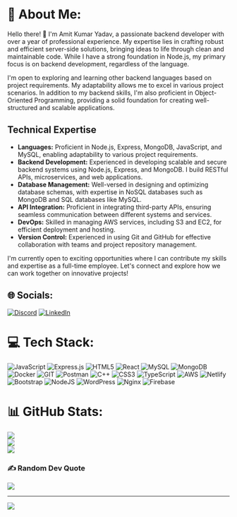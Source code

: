 # 💫 About Me:
Hello there! 👋 I'm Amit Kumar Yadav, a passionate backend developer with over a year of professional experience. My expertise lies in crafting robust and efficient server-side solutions, bringing ideas to life through clean and maintainable code. While I have a strong foundation in Node.js, my primary focus is on backend development, regardless of the language.

I'm open to exploring and learning other backend languages based on project requirements. My adaptability allows me to excel in various project scenarios. In addition to my backend skills, I'm also proficient in Object-Oriented Programming, providing a solid foundation for creating well-structured and scalable applications.

## Technical Expertise

- **Languages:** Proficient in Node.js, Express, MongoDB, JavaScript, and MySQL, enabling adaptability to various project requirements.
- **Backend Development:** Experienced in developing scalable and secure backend systems using Node.js, Express, and MongoDB. I build RESTful APIs, microservices, and web applications.
- **Database Management:** Well-versed in designing and optimizing database schemas, with expertise in NoSQL databases such as MongoDB and SQL databases like MySQL.
- **API Integration:** Proficient in integrating third-party APIs, ensuring seamless communication between different systems and services.
- **DevOps:** Skilled in managing AWS services, including S3 and EC2, for efficient deployment and hosting.
- **Version Control:** Experienced in using Git and GitHub for effective collaboration with teams and project repository management.

I'm currently open to exciting opportunities where I can contribute my skills and expertise as a full-time employee. Let's connect and explore how we can work together on innovative projects!


## 🌐 Socials:
[![Discord](https://img.shields.io/badge/Discord-%237289DA.svg?logo=discord&logoColor=white)](https://discord.gg/amitkumaryadav6922) [![LinkedIn](https://img.shields.io/badge/LinkedIn-%230077B5.svg?logo=linkedin&logoColor=white)](https://linkedin.com/in/amit-kr-yadav) 

# 💻 Tech Stack:
![JavaScript](https://img.shields.io/badge/javascript-%23323330.svg?style=for-the-badge&logo=javascript&logoColor=%23F7DF1E) ![Express.js](https://img.shields.io/badge/express.js-%23404d59.svg?style=for-the-badge&logo=express&logoColor=%2361DAFB) ![HTML5](https://img.shields.io/badge/html5-%23E34F26.svg?style=for-the-badge&logo=html5&logoColor=white) ![React](https://img.shields.io/badge/react-%2320232a.svg?style=for-the-badge&logo=react&logoColor=%2361DAFB) ![MySQL](https://img.shields.io/badge/mysql-%2300000f.svg?style=for-the-badge&logo=mysql&logoColor=white) ![MongoDB](https://img.shields.io/badge/MongoDB-%234ea94b.svg?style=for-the-badge&logo=mongodb&logoColor=white) ![Docker](https://img.shields.io/badge/docker-%230db7ed.svg?style=for-the-badge&logo=docker&logoColor=white) ![GIT](https://img.shields.io/badge/Git-fc6d26?style=for-the-badge&logo=git&logoColor=white) ![Postman](https://img.shields.io/badge/Postman-FF6C37?style=for-the-badge&logo=postman&logoColor=white) ![C++](https://img.shields.io/badge/c++-%2300599C.svg?style=for-the-badge&logo=c%2B%2B&logoColor=white) ![CSS3](https://img.shields.io/badge/css3-%231572B6.svg?style=for-the-badge&logo=css3&logoColor=white) ![TypeScript](https://img.shields.io/badge/typescript-%23007ACC.svg?style=for-the-badge&logo=typescript&logoColor=white) ![AWS](https://img.shields.io/badge/AWS-%23FF9900.svg?style=for-the-badge&logo=amazon-aws&logoColor=white) ![Netlify](https://img.shields.io/badge/netlify-%23000000.svg?style=for-the-badge&logo=netlify&logoColor=#00C7B7) ![Bootstrap](https://img.shields.io/badge/bootstrap-%238511FA.svg?style=for-the-badge&logo=bootstrap&logoColor=white) ![NodeJS](https://img.shields.io/badge/node.js-6DA55F?style=for-the-badge&logo=node.js&logoColor=white) ![WordPress](https://img.shields.io/badge/WordPress-%23117AC9.svg?style=for-the-badge&logo=WordPress&logoColor=white) ![Nginx](https://img.shields.io/badge/nginx-%23009639.svg?style=for-the-badge&logo=nginx&logoColor=white) ![Firebase](https://img.shields.io/badge/Firebase-039BE5?style=for-the-badge&logo=Firebase&logoColor=white)
# 📊 GitHub Stats:
![](https://github-readme-stats.vercel.app/api?username=amit1github&theme=shades-of-purple&hide_border=true&include_all_commits=true&count_private=false)<br/>
![](https://github-readme-streak-stats.herokuapp.com/?user=amit1github&theme=shades-of-purple&hide_border=true)<br/>
![](https://github-readme-stats.vercel.app/api/top-langs/?username=amit1github&theme=shades-of-purple&hide_border=true&include_all_commits=true&count_private=false&layout=compact)

### ✍️ Random Dev Quote
![](https://quotes-github-readme.vercel.app/api?type=horizontal&theme=radical)

---
[![](https://visitcount.itsvg.in/api?id=amit1github&icon=0&color=0)](https://visitcount.itsvg.in)

<!-- Proudly created with GPRM ( https://gprm.itsvg.in ) -->
